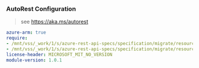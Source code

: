### AutoRest Configuration

> see https://aka.ms/autorest

``` yaml
azure-arm: true
require:
- /mnt/vss/_work/1/s/azure-rest-api-specs/specification/migrate/resource-manager/readme.md
- /mnt/vss/_work/1/s/azure-rest-api-specs/specification/migrate/resource-manager/readme.go.md
license-header: MICROSOFT_MIT_NO_VERSION
module-version: 1.0.1

```